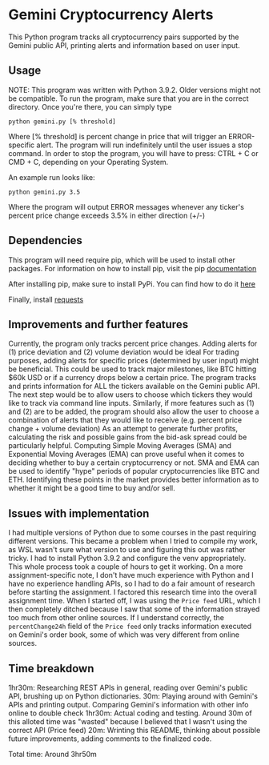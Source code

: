 # Gemini Cryptocurrency Alerts
This Python program tracks all cryptocurrency pairs supported by the Gemini public API, printing alerts and information 
based on user input.

## Usage
NOTE: This program was written with Python 3.9.2. Older versions might not be compatible.
To run the program, make sure that you are in the correct directory.
Once you're there, you can simply type

```python gemini.py [% threshold]```

Where [% threshold] is percent change in price that will trigger an ERROR-specific alert.
The program will run indefinitely until the user issues a stop command. 
In order to stop the program, you will have to press: CTRL + C or CMD + C, depending on your Operating System. 

An example run looks like:

```python gemini.py 3.5```

Where the program will output ERROR messages whenever any ticker's percent price change exceeds 3.5% in either direction (+/-)

## Dependencies
This program will need require pip, which will be used to install other packages. 
For information on how to install pip, visit the pip [documentation](https://pip.pypa.io/en/stable/installing/)

After installing pip, make sure to install PyPi. You can find how to do it [here](https://pypi.org/project/pypi-install/)

Finally, install [requests](https://pypi.org/project/requests/)

## Improvements and further features
Currently, the program only tracks percent price changes. Adding alerts for (1) price deviation and (2) volume deviation would be ideal
For trading purposes, adding alerts for specific prices (determined by user input) might be beneficial. This could be used to track major milestones, like BTC hitting $60k USD 
or if a currency drops below a certain price.
The program tracks and prints information for ALL the tickers available on the Gemini public API. The next step would be to allow users to choose which tickers they would like to track
via command line inputs.
Similarly, if more features such as (1) and (2) are to be added, the program should also allow the user to choose a combination of alerts that they would like to receive (e.g. percent price change + volume deviation)
As an attempt to generate further profits, calculating the risk and possible gains from the bid-ask spread could be particularly helpful.
Computing Simple Moving Averages (SMA) and Exponential Moving Averages (EMA) can prove useful when it comes to deciding whether to buy a certain cryptocurrency or not.
SMA and EMA can be used to identify "hype" periods of popular cryptocurrencies like BTC and ETH. Identifying these points in the market provides better information as to whether it might be a good time to buy and/or sell.

## Issues with implementation
I had multiple versions of Python due to some courses in the past requiring different versions. This became a problem when I tried to compile my work, as WSL wasn't sure what version to use and figuring this out was rather tricky.
I had to install Python 3.9.2 and configure the venv appropriately. This whole process took a couple of hours to get it working.
On a more assignment-specific note, I don't have much experience with Python and I have no experience handling APIs, so I had to do a fair amount of research
before starting the assignment. I factored this research time into the overall assignment time.
When I started off, I was using the `Price feed` URL, which I then completely ditched because I saw that some of the information strayed too much from other online sources.
If I understand correctly, the `percentChange24h` field of the `Price feed` only tracks information executed on Gemini's order book, some of which was very different from online sources.

## Time breakdown
1hr30m: Researching REST APIs in general, reading over Gemini's public API, brushing up on Python dictionaries.
30m: Playing around with Gemini's APIs and printing output. Comparing Gemini's information with other info online to double check
1hr30m: Actual coding and testing. Around 30m of this alloted time was "wasted" because I believed that I wasn't using the correct API (Price feed)
20m: Wrinting this README, thinking about possible future improvements, adding comments to the finalized code.

Total time: Around 3hr50m

